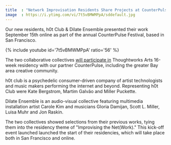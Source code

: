 ```yaml
---
title  : "Network Improvisation Residents Share Projects at CounterPulse Festival"
image  : https://i.ytimg.com/vi/7t5vBMWMPpA/sddefault.jpg
---
```

Our new residents, h0t Club & Dilate Ensemble presented their work September 15th online as part of the annual CounterPulse Festival, based in San Francisco. 

{% include youtube id='7t5vBMWMPpA'
   ratio='56' %}

The two collaborative collectives [will participate in](/h0t-club-dilate-ensemble-counterpulse-residencies/) Thoughtworks Arts 16-week residency with our partner CounterPulse, including the greater Bay area creative community.

<!--excerpt-ends-->

h0t club is a psychedelic consumer-driven company of artist technologists and music makers performing the internet and beyond. Representing h0t Club were Kate Bergstrom, Martim Galvão and Miller Puckette.

Dilate Ensemble is an audio-visual collective featuring multimedia installation artist Carole Kim and musicians Gloria Damijan, Scott L. Miller, Luisa Muhr and Jon Raskin.

The two collectives showed selections from their previous works, tying them into the residency theme of "Improvising the Net(Work)."  This kick-off event launched launched the start of their residencies, which will take place both in San Francisco and online.
